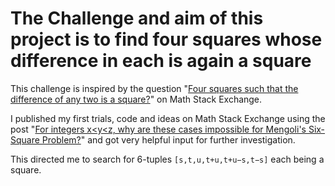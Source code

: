 # The Challenge and aim of this project is to find four squares whose difference in each is again a square

This challenge is inspired by the question "[Four squares such that the difference of any two is a square?](https://math.stackexchange.com/questions/3286376/four-squares-such-that-the-difference-of-any-two-is-a-square)" on Math Stack Exchange.

I published my first trials, code and ideas on Math Stack Exchange using the post "[For integers x<y<z, why are these cases impossible for Mengoli's Six-Square Problem?](https://math.stackexchange.com/questions/4342283/for-integers-xyz-why-are-these-cases-impossible-for-mengolis-six-square-pr)" and got very helpful input for further investigation.

This directed me to search for 6-tuples `[s,t,u,t+u,t+u−s,t−s]` each being a square.
